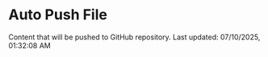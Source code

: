 # Auto Push File

Content that will be pushed to GitHub repository.
Last updated: 07/10/2025, 01:32:08 AM